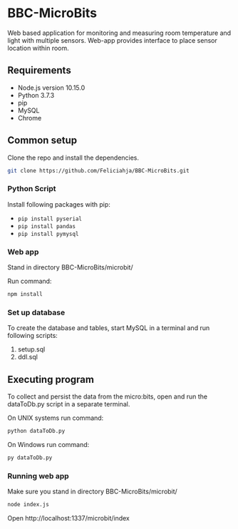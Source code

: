 # BBC-MicroBits
Web based application for monitoring and measuring room temperature and light with multiple sensors. Web-app provides interface to place sensor location within room.

## Requirements

- Node.js version 10.15.0
- Python 3.7.3
- pip
- MySQL
- Chrome


## Common setup

Clone the repo and install the dependencies.
``` sh
git clone https://github.com/Feliciahja/BBC-MicroBits.git
``` 
### Python Script

Install following packages with pip:

- `pip install pyserial`
- `pip install pandas`
- `pip install pymysql`

### Web app

Stand in directory BBC-MicroBits/microbit/

Run command:

``` sh
npm install
``` 
### Set up database

To create the database and tables, start MySQL in a terminal and run following scripts:
1. setup.sql
2. ddl.sql

## Executing program

To collect and persist the data from the micro:bits, open and run the dataToDb.py script in a separate terminal.

On UNIX systems run command:
``` sh
python dataToDb.py
``` 
On Windows run command:
``` sh
py dataToDb.py
``` 


### Running web app

Make sure you stand in directory BBC-MicroBits/microbit/
``` sh
node index.js
``` 
Open http://localhost:1337/microbit/index

